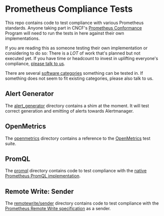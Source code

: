 # Prometheus Compliance Tests

This repo contains code to test compliance with various Prometheus standards. Anyone taking part in CNCF's [Prometheus Conformance](https://github.com/cncf/prometheus-conformance) Program will need to run the tests in here against their own implementations.

If you are reading this as someone testing their own implementation or considering to do so: There is a _LOT_ of work that's planned but not executed yet. If you have time or headcount to invest in uplifting everyone's compliance, [please talk to us](https://prometheus.io/community/).

There are several [software categories](https://docs.google.com/document/d/1VGMme9RgpclqF4CF2woNmgFqq0J7nqHn-l72uNmAxhA/) something can be tested in. If something does not seem to fit existing categories, please also talk to us.

## Alert Generator

The [alert_generator](alert_generator/README.md) directory contains a shim at the moment. It will test correct generation and emitting of alerts towards Alertmanager.

## OpenMetrics

The [openmetrics](openmetrics/README.md) directory contains a reference to the [OpenMetrics](https://github.com/prometheus/OpenMetrics/blob/v1.0.0/specification/OpenMetrics.md) test suite.

## PromQL

The [promql](promql/README.md) directory contains code to test compliance with the [native Prometheus PromQL implementation](https://github.com/prometheus/prometheus/tree/main/promql).

## Remote Write: Sender

The [remotewrite/sender](remotewrite/sender/README.md) directory contains code to test compliance with the [Prometheus Remote Write specification](https://prometheus.io/docs/specs/remote_write_spec/) as a sender.
